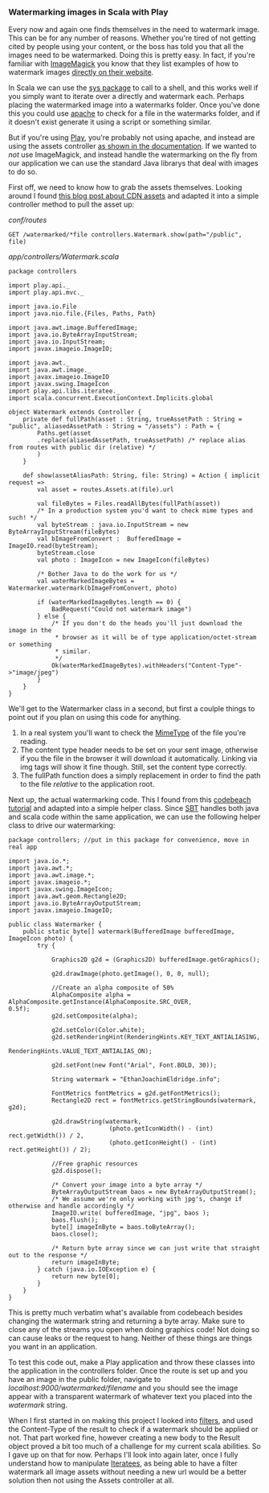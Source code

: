 ### Watermarking images in Scala with Play


Every now and again one finds themselves in the need to watermark image. This 
can be for any number of reasons. Whether you're tired of not getting cited 
by people using your content, or the boss has told you that all the images 
need to be watermarked. Doing this is pretty easy. In fact, if you're familiar 
with [ImageMagick] you know that they list examples of how to watermark images 
[directly on their website]. 

In Scala we can use the [sys package] to call to a shell, and this works well 
if you simply want to iterate over a directly and watermark each. Perhaps 
placing the watermarked image into a watermarks folder. Once you've done this 
you could use [apache] to check for a file in the watermarks folder, and if it 
doesn't exist generate it using a script or something similar. 

But if you're using [Play], you're probably not using apache, and instead are 
using the assets controller [as shown in the documentation]. If we wanted to 
_not_ use ImageMagick, and instead handle the watermarking on the fly from our 
application we can use the standard Java librarys that deal with images to do 
so. 

First off, we need to know how to grab the assets themselves. Looking around I 
found [this blog post about CDN assets] and adapted it into a simple controller 
method to pull the asset up:

_conf/routes_ 

	GET /watermarked/*file controllers.Watermark.show(path="/public", file)

_app/controllers/Watermark.scala_

	package controllers 

	import play.api._
	import play.api.mvc._

	import java.io.File
	import java.nio.file.{Files, Paths, Path}

	import java.awt.image.BufferedImage;
	import java.io.ByteArrayInputStream;
	import java.io.InputStream;
	import javax.imageio.ImageIO;

	import java.awt._
	import java.awt.image._
	import javax.imageio.ImageIO
	import javax.swing.ImageIcon
	import play.api.libs.iteratee._
	import scala.concurrent.ExecutionContext.Implicits.global

	object Watermark extends Controller {
		private def fullPath(asset : String, trueAssetPath : String = "public", aliasedAssetPath : String = "/assets") : Path = {
			Paths.get(asset			
			.replace(aliasedAssetPath, trueAssetPath) /* replace alias from routes with public dir (relative) */
			)
		}

		def show(assetAliasPath: String, file: String) = Action { implicit request =>
			val asset = routes.Assets.at(file).url

			val fileBytes = Files.readAllBytes(fullPath(asset))
			/* In a production system you'd want to check mime types and such! */
			val byteStream : java.io.InputStream = new ByteArrayInputStream(fileBytes)
			val bImageFromConvert :  BufferedImage = ImageIO.read(byteStream);
			byteStream.close
			val photo : ImageIcon = new ImageIcon(fileBytes)

			/* Bother Java to do the work for us */
			val waterMarkedImageBytes = Watermarker.watermark(bImageFromConvert, photo)

			if (waterMarkedImageBytes.length == 0) {
				BadRequest("Could not watermark image")
			} else {
				/* If you don't do the heads you'll just download the image in the
				 * browser as it will be of type application/octet-stream or something
				 * similar.
				 */
				Ok(waterMarkedImageBytes).withHeaders("Content-Type"->"image/jpeg")
			}
		}
	}

We'll get to the Watermarker class in a second, but first a coulple things to 
point out if you plan on using this code for anything. 

1. In a real system you'll want to check the [MimeType] of the file you're 
   reading. 
2. The content type header needs to be set on your sent image, otherwise if you 
   the file in the browser it will download it automatically. Linking via img 
   tags will show it fine though. Still, set the content type correctly.
3. The fullPath function does a simply replacement in order to find the path to 
   the file _relative_ to the application root.

Next up, the actual watermarking code. This I found from this [codebeach 
tutorial] and adapted into a simple helper class. Since [SBT] handles both java 
and scala code within the same application, we can use the following helper 
class to drive our watermarking:

	package controllers; //put in this package for convenience, move in real app

	import java.io.*;
	import java.awt.*;
	import java.awt.image.*;
	import javax.imageio.*;
	import javax.swing.ImageIcon;
	import java.awt.geom.Rectangle2D;
	import java.io.ByteArrayOutputStream;
	import javax.imageio.ImageIO;

	public class Watermarker {
		public static byte[] watermark(BufferedImage bufferedImage, ImageIcon photo) {
			try {

			    Graphics2D g2d = (Graphics2D) bufferedImage.getGraphics();

	            g2d.drawImage(photo.getImage(), 0, 0, null);

	            //Create an alpha composite of 50%
	            AlphaComposite alpha = AlphaComposite.getInstance(AlphaComposite.SRC_OVER,                                                               0.5f);
	            g2d.setComposite(alpha);

	            g2d.setColor(Color.white);
	            g2d.setRenderingHint(RenderingHints.KEY_TEXT_ANTIALIASING,
	                                 RenderingHints.VALUE_TEXT_ANTIALIAS_ON);

	            g2d.setFont(new Font("Arial", Font.BOLD, 30));

	            String watermark = "EthanJoachimEldridge.info";

	            FontMetrics fontMetrics = g2d.getFontMetrics();
	            Rectangle2D rect = fontMetrics.getStringBounds(watermark, g2d);

	            g2d.drawString(watermark,
	                            (photo.getIconWidth() - (int) rect.getWidth()) / 2,
	                            (photo.getIconHeight() - (int) rect.getHeight()) / 2);

	            //Free graphic resources
	            g2d.dispose();

	            /* Convert your image into a byte array */
	            ByteArrayOutputStream baos = new ByteArrayOutputStream();
	            /* We assume we're only working with jpg's, change if otherwise and handle accordingly */
	            ImageIO.write( bufferedImage, "jpg", baos );
				baos.flush();
				byte[] imageInByte = baos.toByteArray();
				baos.close();

				/* Return byte array since we can just write that straight out to the response */
	            return imageInByte;
	        } catch (java.io.IOException e) {
	        	return new byte[0];
	        }
		}
	}

This is pretty much verbatim what's available from codebeach besides changing 
the watermark string and returning a byte array. Make sure to close any of the 
streams you open when doing graphics code! Not doing so can cause leaks or the 
request to hang. Neither of these things are things you want in an application. 

To test this code out, make a Play application and throw these classes into the 
application in the controllers folder. Once the route is set up and you have an 
image in the public folder, navigate to _localhost:9000/watermarked/filename_ 
and you should see the image appear with a transparent watermark of whatever 
text you placed into the _watermark_ string. 

When I first started in on making this project I looked into [filters], and 
used the Content-Type of the result to check if a watermark should be applied 
or not. That part worked fine, however creating a new body to the Result object 
proved a bit too much of a challenge for my current scala abilities. So I gave 
up on that for now. Perhaps I'll look into again later, once I fully understand 
how to manipulate [Iteratees], as being able to have a filter watermark all 
image assets without needing a new url would be a better solution then not 
using the Assets controller at all.


[ImageMagick]:http://www.imagemagick.org
[directly on their website]:http://www.imagemagick.org/Usage/annotating/#wmark_text
[sys package]:http://www.scala-lang.org/api/2.9.2/scala/sys/process/package.html
[Play]:http://www.playframework.com
[apache]:http://apache.org
[as shown in the documentation]:https://www.playframework.com/documentation/2.0/Assets
[this blog post about CDN assets]:http://www.jamesward.com/2014/04/29/optimizing-static-asset-loading-with-play-framework
[MimeType]:https://www.playframework.com/documentation/2.3.x/api/scala/index.html#play.api.libs.MimeTypes$
[codebeach tutorial]:http://www.codebeach.com/2008/02/watermarking-images-in-java-servlet.html
[SBT]:http://scala-sbt.org
[filters]:https://www.playframework.com/documentation/2.2.x/ScalaHttpFilters
[Iteratees]:http://mandubian.com/2012/08/27/understanding-play2-iteratees-for-normal-humans/